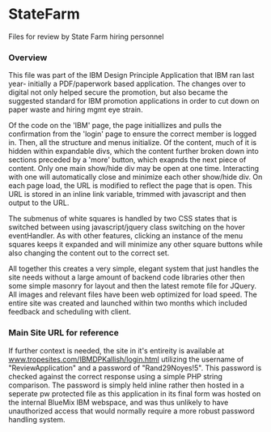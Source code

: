 # StateFarm
Files for review by State Farm hiring personnel

### Overview
This file was part of the IBM Design Principle Application that IBM ran last year- initially a PDF/paperwork based application. The changes over to digital not only helped secure the promotion, but also became the suggested standard for IBM promotion applications in order to cut down on paper waste and hiring mgmt eye strain. 

Of the code on the 'IBM' page, the page initiallizes and pulls the confirmation from the 'login' page to ensure the correct member is logged in. Then, all the structure and menus initialize. Of the content, much of it is hidden within expandable divs, which the content further broken down into sections preceded by a 'more' button, which exapnds the next piece of content. Only one main show/hide div may be open at one time. Interacting with one will automatically close and minimize each other show/hide div. On each page load, the URL is modified to reflect the page that is open. This URL is stored in an inline link variable, trimmed with javascript and then output to the URL. 

The submenus of white squares is handled by two CSS states that is switched between using javascript/jquery class switching on the hover eventHandler. As with other features, clicking an instance of the menu squares keeps it expanded and will minimize any other square buttons while also changing the content out to the correct set. 

All together this creates a very simple, elegant system that just handles the site needs without a large amount of backend code libraries other then some simple masonry for layout and then the latest remote file for JQuery. All images and relevant files have been web optimized for load speed. The entire site was created and launched within two months which included feedback and scheduling with client. 

### Main Site URL for reference
If further context is needed, the site in it's entireity is available at www.tropesites.com/IBMDPKallish/login.html utilizing the username of "ReviewApplication" and a password of "Rand29Noyes!5". This password is checked against the correct response using a simple PHP string comparison. The password is simply held inline rather then hosted in a seperate pw protected file as this application in its final form was hosted on the internal BlueMix IBM webspace, and was thus unlikely to have unauthorized access that would normally require a more robust password handling system. 
